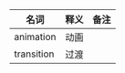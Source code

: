 名词 | 释义 | 备注
------------ | ------------- | ------------
animation | 动画  |  
transition  | 过渡  |  

